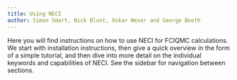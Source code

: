 ```yaml
---
title: Using NECI
author: Simon Smart, Nick Blunt, Oskar Weser and George Booth
---
```


Here you will find instructions on how to use NECI for FCIQMC calculations. We start with installation instructions, then give a quick overview in the form of a simple tutorial, and then dive into more detail on the individual keywords and capabilities of NECI. See the sidebar for navigation between sections. 